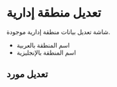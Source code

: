 # تعديل منطقة إدارية
شاشة تعديل بيانات منطقة إدارية موجودة.
- اسم المنطقة بالعربية 
- اسم المنطقة بالإنجليزية 
## تعديل مورد
